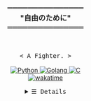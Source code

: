 <h3 align="center">
    <p align="center">
    ═══════════════
        <br>
        <b>"自由のために"</b>
                    <br>
    ═══════════════
    </p>        </samp>
</h3>
<br>
<p align="center">
        <samp>
                < A Fighter. </s> >
                <br>
                <br>
        </samp>
        <a href="https://github.com/SonyaCore?tab=repositories" target="_blank"><img alt="Python"
        src="https://img.shields.io/badge/-Python-3776AB?style=flat-square&logo=Python&logoColor=white">
        </a>
        <a href="https://github.com/SonyaCore?tab=repositories" target="_blank"><img alt="Golang"
        src="https://img.shields.io/badge/-Go-4DABD4?style=flat-square&logo=goland&logoColor=white">
        <a href="https://github.com/SonyaCore?tab=repositories" target="_blank"><img alt="C"
        src="https://img.shields.io/badge/-C-9b3675?style=flat-square&logo=C%2B%2B&logoColor=white">
        </a>
        </a>
                        <br>
       <a href="https://wakatime.com/@268934bd-207d-4a43-829e-61d78af7851b"><img src="https://wakatime.com/badge/user/268934bd-207d-4a43-829e-61d78af7851b.svg" alt="wakatime" /></a>
</p>
<details align="center">
    <summary> <samp>&#9776; Details</samp></summary>
    <p align="center">
        <br>
        <img alt="Sonya Core GitHub Stats" src="https://github-readme-stats.vercel.app/api?username=SonyaCore&show_icons=true&theme=tokyonight&border_radius=20&card_width=500&count_private=true" />
        <br>
        <br>
        <br>
        <img alt="SonyaCore Counter Status"src="https://komarev.com/ghpvc/?username=SonyaCore&color=ff69b4" />
         <a href="https://github.com/SonyaCore?tab=followers" target="_blank"><img alt="Followers" src="https://img.shields.io/badge/--000000?style=flat-square&logo=RSS&logoColor=white"></a>

</details>

[tron-button]: https://img.shields.io/badge/TRX-Tron-ff69b4
[tether-button]: https://img.shields.io/badge/ERC20-Tether-purple
[bitcoin-button]: https://img.shields.io/badge/BTC-Bitcoin-orange
[ethereum-button]: https://img.shields.io/badge/ETH-Ethereum-blue
